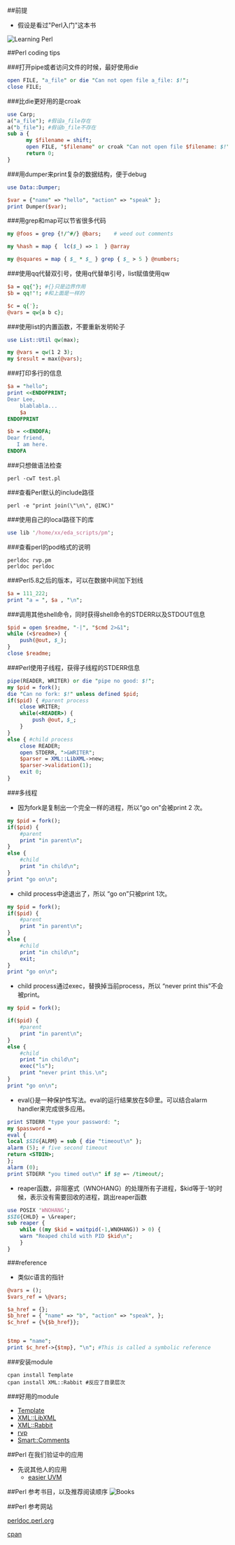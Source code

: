 ##前提
* 假设是看过"Perl入门"这本书

![Learning Perl](LearningPerl.PNG)

##Perl coding tips

###打开pipe或者访问文件的时候，最好使用die

```perl
open FILE, "a_file" or die "Can not open file a_file: $!";
close FILE;
```

###比die更好用的是croak

```perl
use Carp;
a("a_file"); #假设a_file存在
a("b_file"); #假设b_file不存在
sub a {
      my $filename = shift;
      open FILE, "$filename" or croak "Can not open file $filename: $!";
      return 0;
}
```

###用dumper来print复杂的数据结构，便于debug

```perl
use Data::Dumper;

$var = {"name" => "hello", "action" => "speak" };
print Dumper($var);
```
###用grep和map可以节省很多代码

```perl
my @foos = grep {!/^#/} @bars;    # weed out comments

my %hash = map {  lc($_) => 1  } @array

my @squares = map { $_ * $_ } grep { $_ > 5 } @numbers;
```

###使用qq代替双引号，使用q代替单引号，list赋值使用qw

```perl
$a = qq{"}; #{}只是边界作用
$b = qq!"!; #和上面是一样的

$c = q{'};
@vars = qw{a b c};
```

###使用list的内置函数，不要重新发明轮子

```perl
use List::Util qw(max);

my @vars = qw(1 2 3);
my $result = max(@vars);
```

###打印多行的信息

```perl
$a = "hello";
print <<ENDOFPRINT;
Dear Lee,
    blablabla...
    $a
ENDOFPRINT

$b = <<ENDOFA;
Dear friend,
   I am here.
ENDOFA
```

###只想做语法检查

```shell
perl -cwT test.pl
```

###查看Perl默认的include路径

```shell
perl -e "print join(\"\n\", @INC)"
```

###使用自己的local路径下的库

```perl
use lib '/home/xx/eda_scripts/pm';
```
###查看perl的pod格式的说明

```shell
perldoc rvp.pm
perldoc perldoc
```

###Perl5.8之后的版本，可以在数据中间加下划线

```perl
$a = 111_222;
print "a = ", $a , "\n";
```

###调用其他shell命令，同时获得shell命令的STDERR以及STDOUT信息

```perl
$pid = open $readme, "-|", "$cmd 2>&1";
while (<$readme>) {
    push(@out, $_);
}
close $readme;
```

###Perl使用子线程，获得子线程的STDERR信息

```perl
pipe(READER, WRITER) or die "pipe no good: $!";
my $pid = fork();
die "Can no fork: $!" unless defined $pid;
if($pid) { #parent process
    close WRITER;
    while(<READER>) {
        push @out, $_;
    }    
}
else { #child process
    close READER;
    open STDERR, ">&WRITER";
    $parser = XML::LibXML->new;
    $parser->validation(1);
    exit 0;
}
```

###多线程

* 因为fork是复制出一个完全一样的进程，所以“go on”会被print 2 次。

```perl
my $pid = fork();
if($pid) {
    #parent
    print "in parent\n";
}
else {
    #child
    print "in child\n";
}
print "go on\n";
```

* child process中途退出了，所以 “go on”只被print 1次。

```perl
my $pid = fork();
if($pid) {
    #parent
    print "in parent\n";
}
else {
    #child
    print "in child\n";
    exit;
}
print "go on\n";
```

* child process通过exec，替换掉当前process，所以 “never print this”不会被print。

```perl
my $pid = fork();

if($pid) {
    #parent
    print "in parent\n";
}
else {
    #child
    print "in child\n";
    exec("ls");
    print "never print this.\n";
}
print "go on\n";
```

* eval{}是一种保护性写法。eval的运行结果放在$@里。可以结合alarm handler来完成很多应用。

```perl
print STDERR "type your password: ";
my $password =
eval {
local $SIG{ALRM} = sub { die "timeout\n" };
alarm (5); # five second timeout
return <STDIN>;
};
alarm (0);
print STDERR "you timed out\n" if $@ =~ /timeout/;
```

* reaper函数，非阻塞式（WNOHANG）的处理所有子进程，$kid等于-1的时候，表示没有需要回收的进程，跳出reaper函数

```perl
use POSIX 'WNOHANG';
$SIG{CHLD} = \&reaper;
sub reaper {
    while ((my $kid = waitpid(-1,WNOHANG)) > 0) {
    warn "Reaped child with PID $kid\n";
    }
}
```

###reference
* 类似c语言的指针

```perl
@vars = ();
$vars_ref = \@vars;

$a_href = {};
$b_href = { "name" => "b", "action" => "speak", };
$c_href = {%{$b_href}};


$tmp = "name";
print $c_href->{$tmp}, "\n"; #This is called a symbolic reference
```

###安装module
```shell
cpan install Template
cpan install XML::Rabbit #反应了目录层次
```

###好用的module

* [Template](http://template-toolkit.org/docs/)
* [XML::LibXML](http://search.cpan.org/~shlomif/XML-LibXML-2.0125/LibXML.pod)
* [XML::Rabbit](http://search.cpan.org/~robins/XML-Rabbit-0.4.1/lib/XML/Rabbit.pm)
* [rvp](http://www.burbleland.com/v2html/rvp.html)
* [Smart::Comments](http://search.cpan.org/~neilb/Smart-Comments-1.06/lib/Smart/Comments.pm)


##Perl 在我们验证中的应用
* 先说其他人的应用
  * [easier UVM](http://www.doulos.com/content/events/easierUVM.php)


##Perl 参考书目，以及推荐阅读顺序
![Books](books.PNG)

##Perl 参考网站

[perldoc.perl.org](http://perldoc.perl.org/)

[cpan](http://search.cpan.org/)

























